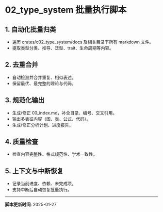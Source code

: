 # 02_type_system 批量执行脚本

## 1. 自动化批量归类

- 遍历 crates/c02_type_system/docs 及相关目录下所有 markdown 文件。
- 提取类型分类、推导、泛型、trait、生命周期等内容。

## 2. 去重合并

- 自动检测并合并重复、相似表述。
- 保留最优、最完整的理论与代码。

## 3. 规范化输出

- 生成/修正 00_index.md，补全目录、编号、交叉引用。
- 输出多表征内容（图、表、公式、代码）。
- 生成/修正分析计划、进度报告。

## 4. 质量检查

- 检查内容完整性、格式规范性、学术一致性。

## 5. 上下文与中断恢复

- 记录当前进度、依赖、未完成项。
- 支持中断后自动恢复批量执行。

---
**脚本更新时间**: 2025-01-27

